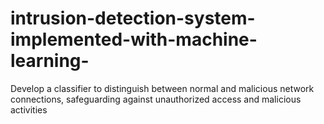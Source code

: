 # intrusion-detection-system-implemented-with-machine-learning-
Develop a classifier to distinguish between normal and malicious network connections, safeguarding against unauthorized access and malicious activities
